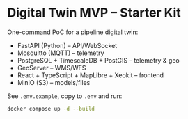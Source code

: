 # Digital Twin MVP – Starter Kit

One-command PoC for a pipeline digital twin:
- FastAPI (Python) – API/WebSocket
- Mosquitto (MQTT) – telemetry
- PostgreSQL + TimescaleDB + PostGIS – telemetry & geo
- GeoServer – WMS/WFS
- React + TypeScript + MapLibre + Xeokit – frontend
- MinIO (S3) – models/files

See `.env.example`, copy to `.env` and run:

```bash
docker compose up -d --build
```
